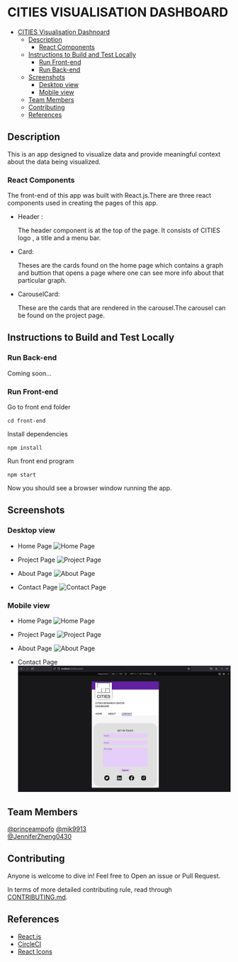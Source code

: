 # CITIES VISUALISATION DASHBOARD

- [CITIES Visualisation Dashnoard](#cities-visualisation-dashboard)
    - [Description](#description)
        - [React Components](#react-components)
    - [Instructions to Build and Test Locally](#instructions-to-build-and-test-locally)
        - [Run Front-end](#run-front-end)
        - [Run Back-end](#run-back-end)
    - [Screenshots](#screenshots)
        - [Desktop view](#desktop-view)
        - [Mobile view](#mobile-view)
    - [Team Members](#team-members)
    - [Contributing](#contributing)
    - [References](#references)

## Description
This is an app designed to visualize data and provide meaningful context about the data being visualized.

### React Components
 
The front-end of this app was built with React.js.There are three react components used in creating the pages of this app.

- Header :
    
    The header component is at the top of the page. It consists of CITIES logo , a title and a menu bar.


- Card:

    Theses are the cards found on the home page which contains a graph and buttion that opens a page where one can see more info about that particular graph.


- CarouselCard:

    These are the cards that are rendered in the carousel.The carousel can be found on the project page.



## Instructions to Build and Test Locally

### Run Back-end

Coming soon...

### Run Front-end

Go to front end folder  
```
cd front-end
```
Install dependencies
``` 
npm install
```
Run front end program
```
npm start
```
Now you should see a browser window running the app.   

## Screenshots

### Desktop view

- Home Page
    ![Home Page](https://github.com/CITIES-Dashboard/Dashboard/screenshots/desktop1.png)

- Project Page
    ![Project Page](https://github.com/CITIES-Dashboard/Dashboard/screenshots/desktop4.png)

- About Page
    ![About Page](https://github.com/CITIES-Dashboard/Dashboard/screenshots/desktop2.png)

- Contact Page
    ![Contact Page](https://github.com/CITIES-Dashboard/Dashboard/screenshots/desktop3.png)


### Mobile view

- Home Page
    ![Home Page](https://github.com/CITIES-Dashboard/Dashboard/screenshots/mobile1.png)

- Project Page
    ![Project Page](https://github.com/CITIES-Dashboard/Dashboard/screenshots/mobile4.png)

- About Page
    ![About Page](https://github.com/CITIES-Dashboard/Dashboard/screenshots/mobile2.png)

- Contact Page
    ![Contact Page](./screenshots/mobile3.png)

## Team Members

[@princeampofo](https://github.com/princeampofo)
[@mjk9913](https://github.com/mjk9913)    
[@JenniferZheng0430](https://github.com/JenniferZheng0430)        
     

## Contributing

Anyone is welcome to dive in! Feel free to Open an issue or Pull Request. 

In terms of more detailed contributing rule, read through 
[CONTRIBUTING.md](https://github.com/CITIES-Dashboard/Dashboard/CONTRIBUTING.md).


## References
- [React.js](https://reactjs.org/)
- [CircleCI](https://circleci.com/)
- [React Icons](https://react-icons.github.io/react-icons/)